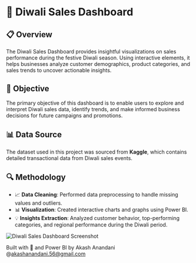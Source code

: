 🎇 Diwali Sales Dashboard
=========================

📋 Overview
-----------

The Diwali Sales Dashboard provides insightful visualizations on sales performance during the festive Diwali season. Using interactive elements, it helps businesses analyze customer demographics, product categories, and sales trends to uncover actionable insights.

🎯 Objective
------------

The primary objective of this dashboard is to enable users to explore and interpret Diwali sales data, identify trends, and make informed business decisions for future campaigns and promotions.

📊 Data Source
--------------

The dataset used in this project was sourced from **Kaggle**, which contains detailed transactional data from Diwali sales events.

🔍 Methodology
--------------

*   📈 **Data Cleaning**: Performed data preprocessing to handle missing values and outliers.
*   📊 **Visualization**: Created interactive charts and graphs using Power BI.
*   💡 **Insights Extraction**: Analyzed customer behavior, top-performing categories, and regional performance during the Diwali period.


![Diwali Sales Dashboard Screenshot](diwali_dashboard.png)

Built with 🎉 and Power BI by Akash Anandani
@akashanandani.56@gmail.com
